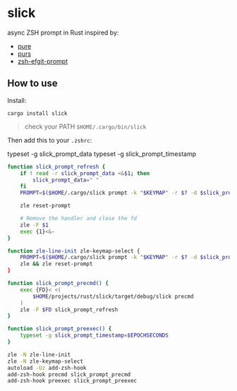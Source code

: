 # slick

async ZSH prompt in Rust inspired by:

* [pure](https://github.com/sindresorhus/pure)
* [purs](https://github.com/xcambar/purs)
* [zsh-efgit-prompt](https://github.com/ericfreese/zsh-efgit-prompt)

## How to use

Install:

    cargo install slick

> check your PATH `$HOME/.cargo/bin/slick`

Then add this to your `.zshrc`:

typeset -g slick_prompt_data
typeset -g slick_prompt_timestamp

```sh
function slick_prompt_refresh {
    if ! read -r slick_prompt_data <&$1; then
        slick_prompt_data=" "
    fi
    PROMPT=$($HOME/.cargo/slick prompt -k "$KEYMAP" -r $? -d $slick_prompt_data -t $slick_prompt_timestamp)

    zle reset-prompt

    # Remove the handler and close the fd
    zle -F $1
    exec {1}<&-
}

function zle-line-init zle-keymap-select {
    PROMPT=$($HOME/.cargo/slick prompt -k "$KEYMAP" -r $? -d $slick_prompt_data -t $slick_prompt_timestamp)
    zle && zle reset-prompt
}

function slick_prompt_precmd() {
    exec {FD}< <(
        $HOME/projects/rust/slick/target/debug/slick precmd
    )
    zle -F $FD slick_prompt_refresh
}

function slick_prompt_preexec() {
    typeset -g slick_prompt_timestamp=$EPOCHSECONDS
}

zle -N zle-line-init
zle -N zle-keymap-select
autoload -Uz add-zsh-hook
add-zsh-hook precmd slick_prompt_precmd
add-zsh-hook preexec slick_prompt_preexec
```
